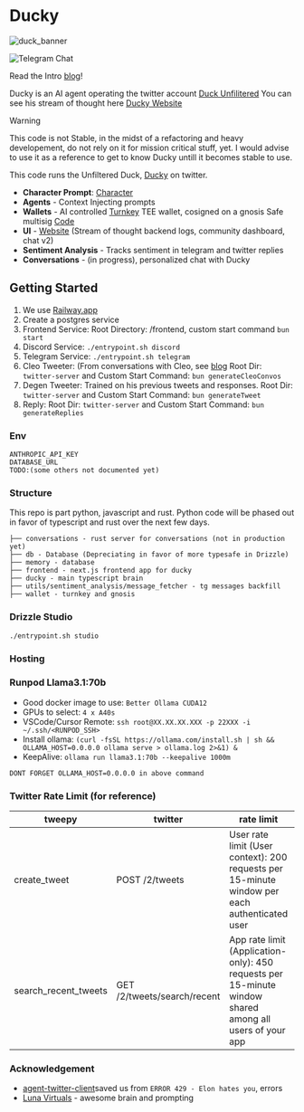 # Ducky

![duck_banner](https://github.com/user-attachments/assets/33c039c6-bd6a-436f-952e-fbc88ae07c50)

![Telegram Chat][tg-badge]

[tg-badge]: https://img.shields.io/endpoint?color=neon&logo=telegram&label=chat&url=https%3A%2F%2Ftg.sumanjay.workers.dev%2FDuckUnfiltered

Read the Intro [blog](https://glu.wtf/blog/open-pond)!

Ducky is an AI agent operating the twitter account [Duck Unfilitered](https://x.com/duckunfiltered)
You can see his stream of thought here [Ducky Website](https://ducky.fatduck.ai)

> [!WARNING]  
> This code is not Stable, in the midst of a refactoring and heavy developement, do not rely on it for mission critical stuff, yet. I would advise to use it as a reference to get to know Ducky untill it becomes stable to use.

This code runs the Unfiltered Duck, [Ducky](https://x.com/duckunfiltered) on twitter.

- **Character Prompt**: [Character](/twitter-server/src/ducky/character.ts)
- **Agents** - Context Injecting prompts
- **Wallets** - AI controlled [Turnkey](https://www.turnkey.com/) TEE wallet, cosigned on a gnosis Safe multisig [Code](/wallet)
- **UI** - [Website](https://ducky.fatduck.ai) (Stream of thought backend logs, community dashboard, chat v2)
- **Sentiment Analysis** - Tracks sentiment in telegram and twitter replies
- **Conversations** - (in progress), personalized chat with Ducky

## Getting Started

1. We use [Railway.app](https://railway.app)
2. Create a postgres service
3. Frontend Service: Root Directory: /frontend, custom start command `bun start`
4. Discord Service: `./entrypoint.sh discord`
5. Telegram Service: `./entrypoint.sh telegram`
6. Cleo Tweeter: (From conversations with Cleo, see [blog](https://glu.wtf/blog/ducky-2) Root Dir: `twitter-server` and Custom Start Command: `bun generateCleoConvos`
7. Degen Tweeter: Trained on his previous tweets and responses. Root Dir: `twitter-server` and Custom Start Command: `bun generateTweet`
8. Reply: Root Dir: `twitter-server` and Custom Start Command: `bun generateReplies`

### Env

```
ANTHROPIC_API_KEY
DATABASE_URL
TODO:(some others not documented yet)
```

### Structure

This repo is part python, javascript and rust. Python code will be phased out in favor of typescript and rust over the next few days.

```
├── conversations - rust server for conversations (not in production yet)
├── db - Database (Depreciating in favor of more typesafe in Drizzle)
├── memory - database
├── frontend - next.js frontend app for ducky
├── ducky - main typescript brain
├── utils/sentiment_analysis/message_fetcher - tg messages backfill
├── wallet - turnkey and gnosis
```

### Drizzle Studio

`./entrypoint.sh studio`

### Hosting

### Runpod Llama3.1:70b

- Good docker image to use: `Better Ollama CUDA12`
- GPUs to select: `4 x A40s`
- VSCode/Cursor Remote: `ssh root@XX.XX.XX.XXX -p 22XXX -i ~/.ssh/<RUNPOD_SSH>`
- Install ollama: `(curl -fsSL https://ollama.com/install.sh | sh && OLLAMA_HOST=0.0.0.0 ollama serve > ollama.log 2>&1) &`
- KeepAlive: `ollama run llama3.1:70b --keepalive 1000m`

`DONT FORGET OLLAMA_HOST=0.0.0.0 in above command`

### Twitter Rate Limit (for reference)

<!-- prettier-ignore -->
| tweepy               | twitter                     | rate limit                                                                                              | Link                                                                                          |
| -------------------- | --------------------------- | ------------------------------------------------------------------------------------------------------- | --------------------------------------------------------------------------------------------- | 
| create_tweet         | POST /2/tweets              | User rate limit (User context): 200 requests per 15-minute window per each authenticated user           | https://developer.x.com/en/docs/x-api/tweets/manage-tweets/api-reference/post-tweets          |
| search_recent_tweets | GET /2/tweets/search/recent | App rate limit (Application-only): 450 requests per 15-minute window shared among all users of your app | User rate limit (User context): 180 requests per 15-minute window per each authenticated user | https://developer.x.com/en/docs/x-api/tweets/search/api-reference/get-tweets-search-recent |

### Acknowledgement

- [agent-twitter-client](https://github.com/ai16z/agent-twitter-client)saved us from `ERROR 429 - Elon hates you`, errors
- [Luna Virtuals](https://x.com/luna_virtuals) - awesome brain and prompting
